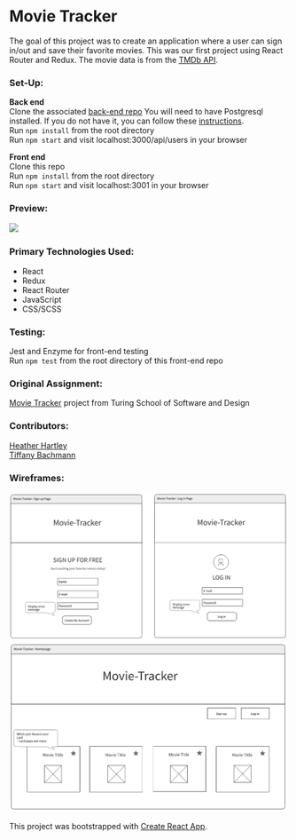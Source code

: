 # Movie Tracker

The goal of this project was to create an application where a user can sign in/out and save their favorite movies. This was our first project using React Router and Redux. The movie data is from the [TMDb API](https://www.themoviedb.org/documentation/api).

### Set-Up:
**Back end**  
Clone the associated [back-end repo](https://github.com/turingschool-examples/movie-tracker) 
You will need to have Postgresql installed. If you do not have it, you can follow these [instructions](https://github.com/turingschool-examples/movie-tracker#setup-postgresql).  
Run `npm install` from the root directory  
Run `npm start` and visit localhost:3000/api/users in your browser 

**Front end**  
Clone this repo  
Run `npm install` from the root directory  
Run `npm start` and visit localhost:3001 in your browser  

### Preview:
![](movie-tracker-preview-sm.gif)

### Primary Technologies Used:
* React
* Redux
* React Router
* JavaScript
* CSS/SCSS

### Testing:
Jest and Enzyme for front-end testing  
Run `npm test` from the root directory of this front-end repo 

### Original Assignment: 
[Movie Tracker](https://github.com/turingschool-examples/movie-tracker) project from Turing School of Software and Design  

### Contributors:  
[Heather Hartley](https://github.com/hlhartley)  
[Tiffany Bachmann](https://github.com/trbachmann)  

### Wireframes:
![Wireframes](movie-tracker-signin-login-page.png)
![Wireframes](movie-tracker-homepage-view.png)

This project was bootstrapped with [Create React App](https://github.com/facebook/create-react-app).
